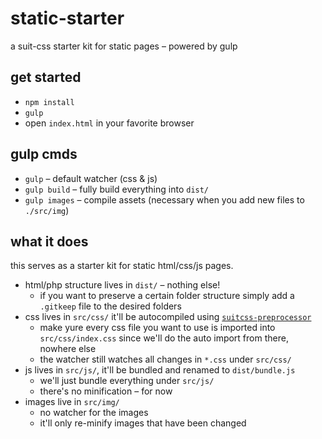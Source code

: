 # static-starter
a suit-css starter kit for static pages – powered by gulp

## get started 

* `npm install`
* `gulp`
* open `index.html` in your favorite browser

## gulp cmds

* `gulp` – default watcher (css & js)
* `gulp build` – fully build everything into `dist/`
* `gulp images` – compile assets (necessary when you add new files to `./src/img`)

## what it does

this serves as a starter kit for static html/css/js pages.

* html/php structure lives in `dist/` – nothing else!
    * if you want to preserve a certain folder structure simply add a `.gitkeep` file to the desired folders
* css lives in `src/css/` it'll be autocompiled using [`suitcss-preprocessor`](https://github.com/suitcss/preprocessor)
    * make yure every css file you want to use is imported into `src/css/index.css` since we'll do the auto import from there, nowhere else
    * the watcher still watches all changes in `*.css` under `src/css/`
* js lives in `src/js/`, it'll be bundled and renamed to `dist/bundle.js`
    * we'll just bundle everything under `src/js/`
    * there's no minification – for now
* images live in `src/img/`
    * no watcher for the images
    * it'll only re-minify images that have been changed